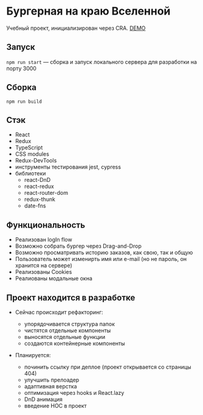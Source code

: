 # Бургерная на краю Вселенной

Учебный проект, инициализирован через CRA.
[DEMO](https://100rubley.github.io/stellar-burgers/)

## Запуск

`npm run start` — сборка и запуск локального сервера для разработки на порту 3000

## Сборка

`npm run build`

## Стэк

- React
- Redux
- TypeScript
- CSS modules
- Redux-DevTools
- инструменты тестирования jest, cypress
- библиотеки
  - react-DnD
  - react-redux
  - react-router-dom
  - redux-thunk
  - date-fns

## Функциональность

- Реализован logIn flow
- Возможно собрать бургер через Drag-and-Drop
- Возможно просматривать историю заказов, как свою, так и общую
- Пользователь может изменирть имя или e-mail (но не пароль, он хранится на сервере)
- Реализованы Cookies
- Реалиованы модальные окна

## Проект находится в разработке

- Сейчас происходит рефакторинг:
  - упорядочивается структура папок
  - чистятся отдельные компоненты
  - выносятся отдельные функции
  - создаются контейнерные компоненты

- Планируется:
  - починить ссылку при деплое (проект открывается со страницы 404)
  - улучшить прелоадер
  - адаптивная верстка
  - оптимизация через hooks и React.lazy
  - DnD анимация
  - введение HOC в проект
